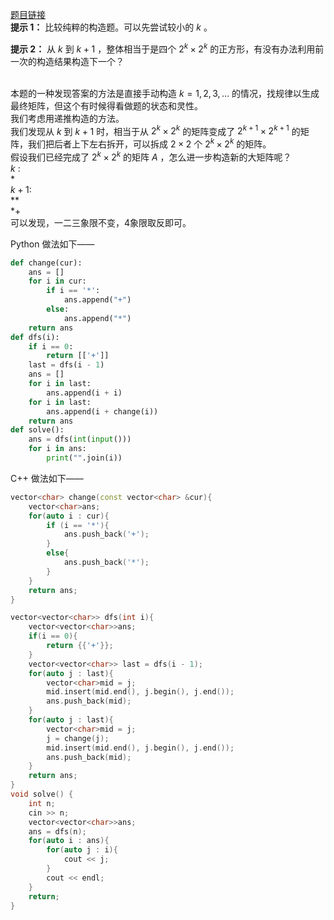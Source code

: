 [题目链接](https://codeforces.com/problemset/problem/610/C)
<br>**提示 1：** 比较纯粹的构造题。可以先尝试较小的 $k$ 。

**提示 2：** 从 $k$ 到 $k+1$ ，整体相当于是四个 $2^k\times 2^k$ 的正方形，有没有办法利用前一次的构造结果构造下一个？

<br>本题的一种发现答案的方法是直接手动构造 $k=1,2,3,\dots$ 的情况，找规律以生成最终矩阵，但这个有时候得看做题的状态和灵性。
<br>我们考虑用递推构造的方法。
<br>我们发现从 $k$ 到 $k+1$ 时，相当于从 $2^k\times 2^k$ 的矩阵变成了 $2^{k+1}\times 2^{k+1}$ 的矩阵，我们把后者上下左右拆开，可以拆成 $2\times 2$ 个 $2^k\times 2^k$ 的矩阵。
<br>假设我们已经完成了 $2^k\times 2^k$ 的矩阵 $A$ ，怎么进一步构造新的大矩阵呢？
<br> $k$ :
<br> *
<br> $k+1$:
<br>**
<br>*+
<br>可以发现，一二三象限不变，4象限取反即可。

Python 做法如下——

```Python []
def change(cur):
    ans = []
    for i in cur:
        if i == '*':
            ans.append("+")
        else:
            ans.append("*")
    return ans
def dfs(i):
    if i == 0:
        return [['+']]
    last = dfs(i - 1)
    ans = []
    for i in last:
        ans.append(i + i)
    for i in last:
        ans.append(i + change(i))
    return ans
def solve():
    ans = dfs(int(input()))
    for i in ans:
        print("".join(i))
```
C++ 做法如下——

```cpp []
vector<char> change(const vector<char> &cur){
    vector<char>ans;
    for(auto i : cur){
        if (i == '*'){
            ans.push_back('+');
        }
        else{
            ans.push_back('*');
        }
    }
    return ans;
}

vector<vector<char>> dfs(int i){
    vector<vector<char>>ans;
    if(i == 0){
        return {{'+'}};
    }
    vector<vector<char>> last = dfs(i - 1);
    for(auto j : last){
        vector<char>mid = j;
        mid.insert(mid.end(), j.begin(), j.end());
        ans.push_back(mid);
    }
    for(auto j : last){
        vector<char>mid = j;
        j = change(j);
        mid.insert(mid.end(), j.begin(), j.end());
        ans.push_back(mid);
    }
    return ans;
}
void solve() {
    int n;
    cin >> n;
    vector<vector<char>>ans;
    ans = dfs(n);
    for(auto i : ans){
        for(auto j : i){
            cout << j;
        }
        cout << endl;
    }
    return;
}
```
